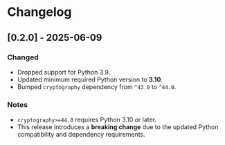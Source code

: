 # Changelog

## [0.2.0] - 2025-06-09

### Changed
- Dropped support for Python 3.9.
- Updated minimum required Python version to **3.10**.
- Bumped `cryptography` dependency from `^43.0` to `^44.0`.

### Notes
- `cryptography>=44.0` requires Python 3.10 or later.
- This release introduces a **breaking change** due to the updated Python compatibility and dependency requirements.
